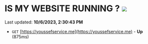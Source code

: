 # IS MY WEBSITE RUNNING ? [![](https://img.shields.io/static/v1?label=Sponsor&message=%E2%9D%A4&logo=GitHub&color=%23fe8e86)](https://github.com/sponsors/<username>)

Last updated: **10/6/2023, 2:30:43 PM**

- `GET` [https://youssefservice.me](https://youssefservice.me) - **Up** (875ms)

